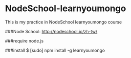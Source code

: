 # NodeSchool-learnyoumongo
This is my practice in NodeSchool learnyoumongo course

###Node School:
http://nodeschool.io/zh-tw/

###require 
node.js

###install
$ [sudo] npm install -g learnyoumongo
